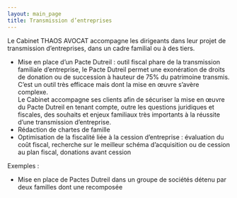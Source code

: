 ```yaml
---
layout: main_page
title: Transmission d’entreprises
---
```

<div class="row text-justify">
    <div class="col-md-12 p-5">
        <p>Le Cabinet THAOS AVOCAT accompagne les dirigeants dans leur projet de transmission d’entreprises, dans un cadre familial ou à des tiers.</p>
        <ul>
            <li>Mise en place d’un Pacte Dutreil : outil fiscal phare de la transmission familiale d’entreprise, le Pacte Dutreil permet une exonération de droits de donation ou de succession à hauteur de 75% du patrimoine transmis.<br>C’est un outil très efficace mais dont la mise en œuvre s’avère complexe.<br>Le Cabinet accompagne ses clients afin de sécuriser la mise en œuvre du Pacte Dutreil en tenant compte, outre les questions juridiques et fiscales, des souhaits et enjeux familiaux très importants à la réussite d’une transmission d’entreprise.</li>
            <li>Rédaction de chartes de famille</li>
            <li>Optimisation de la fiscalité liée à la cession d’entreprise : évaluation du coût fiscal, recherche sur le meilleur schéma d’acquisition ou de cession au plan fiscal, donations avant cession</li>
        </ul>
    </div>
    <div class="col-md-12 p-5 dark">
        <p>Exemples :</p>
        <ul>
            <li>Mise en place de Pactes Dutreil dans un groupe de sociétés détenu par deux familles dont une recomposée</li> 
        </ul>
    </div>
</div>